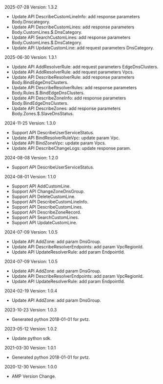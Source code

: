 2025-07-28 Version: 1.3.2
- Update API DescribeCustomLineInfo: add response parameters Body.Dnscategory.
- Update API DescribeCustomLines: add response parameters Body.CustomLines.$.DnsCategory.
- Update API SearchCustomLines: add response parameters Body.CustomLines.$.DnsCategory.
- Update API UpdateCustomLine: add request parameters DnsCategory.


2025-06-30 Version: 1.3.1
- Update API AddResolverRule: add request parameters EdgeDnsClusters.
- Update API AddResolverRule: add request parameters Vpcs.
- Update API DescribeResolverRule: add response parameters Body.BindEdgeDnsClusters.
- Update API DescribeResolverRules: add response parameters Body.Rules.$.BindEdgeDnsClusters.
- Update API DescribeZoneInfo: add response parameters Body.BindEdgeDnsClusters.
- Update API DescribeZones: add response parameters Body.Zones.$.SlaveDnsStatus.


2024-11-25 Version: 1.3.0
- Support API DescribeUserServiceStatus.
- Update API BindResolverRuleVpc: update param Vpc.
- Update API BindZoneVpc: update param Vpcs.
- Update API DescribeChangeLogs: update response param.


2024-08-08 Version: 1.2.0
- Support API DescribeUserServiceStatus.


2024-08-01 Version: 1.1.0
- Support API AddCustomLine.
- Support API ChangeZoneDnsGroup.
- Support API DeleteCustomLine.
- Support API DescribeCustomLineInfo.
- Support API DescribeCustomLines.
- Support API DescribeZoneRecord.
- Support API SearchCustomLines.
- Support API UpdateCustomLine.


2024-07-09 Version: 1.0.5
- Update API AddZone: add param DnsGroup.
- Update API DescribeResolverEndpoints: add param VpcRegionId.
- Update API UpdateResolverRule: add param EndpointId.


2024-07-09 Version: 1.0.5
- Update API AddZone: add param DnsGroup.
- Update API DescribeResolverEndpoints: add param VpcRegionId.
- Update API UpdateResolverRule: add param EndpointId.


2024-02-19 Version: 1.0.4
- Update API AddZone: add param DnsGroup.


2023-10-23 Version: 1.0.3
- Generated python 2018-01-01 for pvtz.

2023-05-12 Version: 1.0.2
- Update python sdk.

2021-03-30 Version: 1.0.1
- Generated python 2018-01-01 for pvtz.

2020-12-30 Version: 1.0.0
- AMP Version Change.

